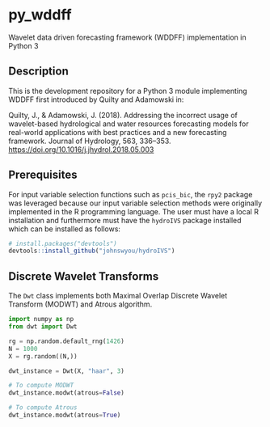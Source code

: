 # py_wddff

Wavelet data driven forecasting framework (WDDFF) implementation in Python 3

## Description

This is the development repository for a Python 3 module implementing WDDFF first introduced by Quilty and Adamowski in:

Quilty, J., &amp; Adamowski, J. (2018). Addressing the incorrect usage of wavelet-based hydrological and water resources forecasting models for real-world applications with best practices and a new forecasting framework. Journal of Hydrology, 563, 336–353. https://doi.org/10.1016/j.jhydrol.2018.05.003 

## Prerequisites

For input variable selection functions such as `pcis_bic`, the `rpy2` package was leveraged because our
input variable selection methods were originally implemented in the R programming language. The user must
have a local R installation and furthermore must have the `hydroIVS` package installed which can be installed
as follows:

```r
# install.packages("devtools")
devtools::install_github("johnswyou/hydroIVS")
```

## Discrete Wavelet Transforms

The `Dwt` class implements both Maximal Overlap Discrete Wavelet Transform (MODWT) and Atrous algorithm.

```python
import numpy as np
from dwt import Dwt

rg = np.random.default_rng(1426)
N = 1000
X = rg.random((N,))

dwt_instance = Dwt(X, "haar", 3)

# To compute MODWT
dwt_instance.modwt(atrous=False)

# To compute Atrous
dwt_instance.modwt(atrous=True)
```
